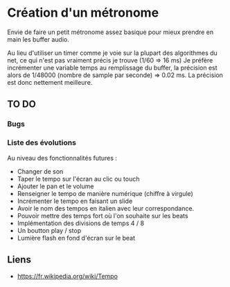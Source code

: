 # Création d'un métronome

Envie de faire un petit métronome assez basique pour mieux prendre en main les buffer audio.

Au lieu d'utiliser un timer comme je voie sur la plupart des algorithmes du net, ce qui n'est pas vraiment précis je trouve (1/60 => 16 ms) 
Je préfère incrémenter une variable temps au remplissage du buffer, la précision est alors de 1/48000 (nombre de sample par seconde) => 0.02 ms.
La précision est donc nettement meilleure.

## TO DO

### Bugs 


### Liste des évolutions

Au niveau des fonctionnalités futures : 
- Changer de son
- Taper le tempo sur l'écran au clic ou touch
- Ajouter le pan et le volume
- Renseigner le tempo de manière numérique (chiffre à virgule)
- Incrémenter le tempo en faisant un slide
- Avoir le nom des tempos en italien avec leur correspondance.
- Pouvoir mettre des temps fort où l'on souhaite sur les beats
- Implémentation des divisions de temps 4 / 8 
- Un boutton play / stop
- Lumière flash en fond d'écran sur le beat


## Liens 
- https://fr.wikipedia.org/wiki/Tempo
